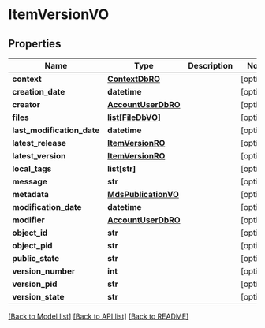 # ItemVersionVO

## Properties
Name | Type | Description | Notes
------------ | ------------- | ------------- | -------------
**context** | [**ContextDbRO**](ContextDbRO.md) |  | [optional] 
**creation_date** | **datetime** |  | [optional] 
**creator** | [**AccountUserDbRO**](AccountUserDbRO.md) |  | [optional] 
**files** | [**list[FileDbVO]**](FileDbVO.md) |  | [optional] 
**last_modification_date** | **datetime** |  | [optional] 
**latest_release** | [**ItemVersionRO**](ItemVersionRO.md) |  | [optional] 
**latest_version** | [**ItemVersionRO**](ItemVersionRO.md) |  | [optional] 
**local_tags** | **list[str]** |  | [optional] 
**message** | **str** |  | [optional] 
**metadata** | [**MdsPublicationVO**](MdsPublicationVO.md) |  | [optional] 
**modification_date** | **datetime** |  | [optional] 
**modifier** | [**AccountUserDbRO**](AccountUserDbRO.md) |  | [optional] 
**object_id** | **str** |  | [optional] 
**object_pid** | **str** |  | [optional] 
**public_state** | **str** |  | [optional] 
**version_number** | **int** |  | [optional] 
**version_pid** | **str** |  | [optional] 
**version_state** | **str** |  | [optional] 

[[Back to Model list]](../README.md#documentation-for-models) [[Back to API list]](../README.md#documentation-for-api-endpoints) [[Back to README]](../README.md)


